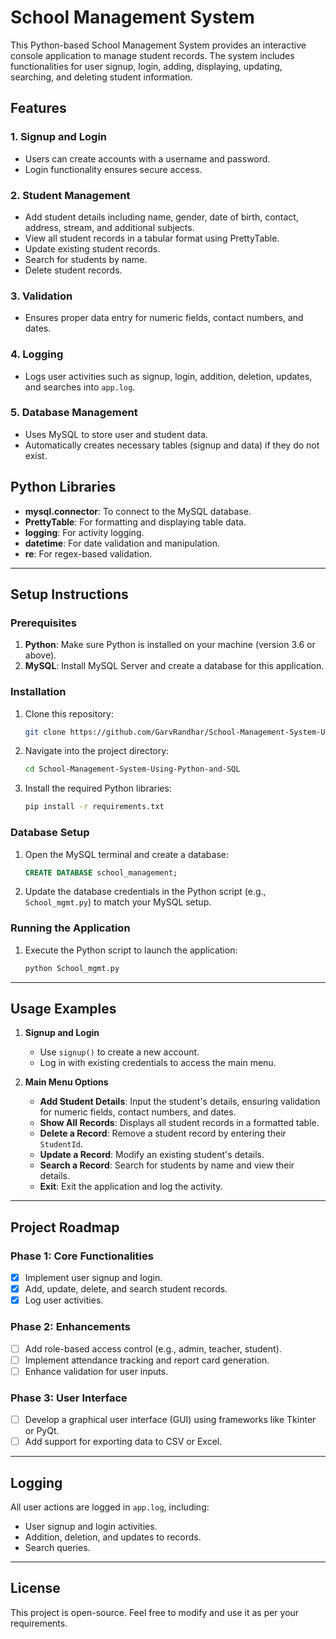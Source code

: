 # School Management System

This Python-based School Management System provides an interactive console application to manage student records. The system includes functionalities for user signup, login, adding, displaying, updating, searching, and deleting student information.

## Features

### 1. Signup and Login
- Users can create accounts with a username and password.
- Login functionality ensures secure access.

### 2. Student Management
- Add student details including name, gender, date of birth, contact, address, stream, and additional subjects.
- View all student records in a tabular format using PrettyTable.
- Update existing student records.
- Search for students by name.
- Delete student records.

### 3. Validation
- Ensures proper data entry for numeric fields, contact numbers, and dates.

### 4. Logging
- Logs user activities such as signup, login, addition, deletion, updates, and searches into `app.log`.

### 5. Database Management
- Uses MySQL to store user and student data.
- Automatically creates necessary tables (signup and data) if they do not exist.

## Python Libraries
- **mysql.connector**: To connect to the MySQL database.
- **PrettyTable**: For formatting and displaying table data.
- **logging**: For activity logging.
- **datetime**: For date validation and manipulation.
- **re**: For regex-based validation.

---

## Setup Instructions

### Prerequisites
1. **Python**: Make sure Python is installed on your machine (version 3.6 or above).
2. **MySQL**: Install MySQL Server and create a database for this application.

### Installation
1. Clone this repository:
   ```bash
   git clone https://github.com/GarvRandhar/School-Management-System-Using-Python-and-SQL.git
   ```
2. Navigate into the project directory:
   ```bash
   cd School-Management-System-Using-Python-and-SQL
   ```
3. Install the required Python libraries:
   ```bash
   pip install -r requirements.txt
   ```

### Database Setup
1. Open the MySQL terminal and create a database:
   ```sql
   CREATE DATABASE school_management;
   ```
2. Update the database credentials in the Python script (e.g., `School_mgmt.py`) to match your MySQL setup.

### Running the Application
1. Execute the Python script to launch the application:
   ```bash
   python School_mgmt.py
   ```

---

## Usage Examples

1. **Signup and Login**
   - Use `signup()` to create a new account.
   - Log in with existing credentials to access the main menu.

2. **Main Menu Options**
   - **Add Student Details**: Input the student's details, ensuring validation for numeric fields, contact numbers, and dates.
   - **Show All Records**: Displays all student records in a formatted table.
   - **Delete a Record**: Remove a student record by entering their `StudentId`.
   - **Update a Record**: Modify an existing student's details.
   - **Search a Record**: Search for students by name and view their details.
   - **Exit**: Exit the application and log the activity.

---

## Project Roadmap

### Phase 1: Core Functionalities
- [x] Implement user signup and login.
- [x] Add, update, delete, and search student records.
- [x] Log user activities.

### Phase 2: Enhancements
- [ ] Add role-based access control (e.g., admin, teacher, student).
- [ ] Implement attendance tracking and report card generation.
- [ ] Enhance validation for user inputs.

### Phase 3: User Interface
- [ ] Develop a graphical user interface (GUI) using frameworks like Tkinter or PyQt.
- [ ] Add support for exporting data to CSV or Excel.

---

## Logging
All user actions are logged in `app.log`, including:
- User signup and login activities.
- Addition, deletion, and updates to records.
- Search queries.

---

## License
This project is open-source. Feel free to modify and use it as per your requirements.
